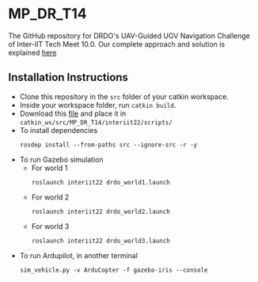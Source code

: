 # MP_DR_T14
The GitHub repository for DRDO's UAV-Guided UGV Navigation Challenge of Inter-IIT Tech Meet 10.0. Our complete approach and solution is explained [here](https://iitbhuacin-my.sharepoint.com/:w:/g/personal/sandeepan_ghosh_ece20_iitbhu_ac_in/EbsDfo04ggBPtL9a3DR9iwYBga773sflMyhFvha8KDkgPA?e=E083aS)

## Installation Instructions

- Clone this repository in the `src` folder of your catkin workspace.
- Inside your workspace folder, run `catkin build`.
- Download this [file](https://drive.google.com/file/d/1KeiyFDvNub4L3TZ1F-H8IdRdSsqZHE00/view?usp=sharing) and place it in `catkin_ws/src/MP_DR_T14/interiit22/scripts/`
- To install dependencies
  ```
  rosdep install --from-paths src --ignore-src -r -y
  ```
- To run Gazebo simulation
  - For world 1
    ```
    roslaunch interiit22 drdo_world1.launch
    ```
  - For world 2
    ```
    roslaunch interiit22 drdo_world2.launch
    ```
  - For world 3
    ```
    roslaunch interiit22 drdo_world3.launch
    ```
- To run Ardupilot, in another terminal
  ```
  sim_vehicle.py -v ArduCopter -f gazebo-iris --console
  ```
